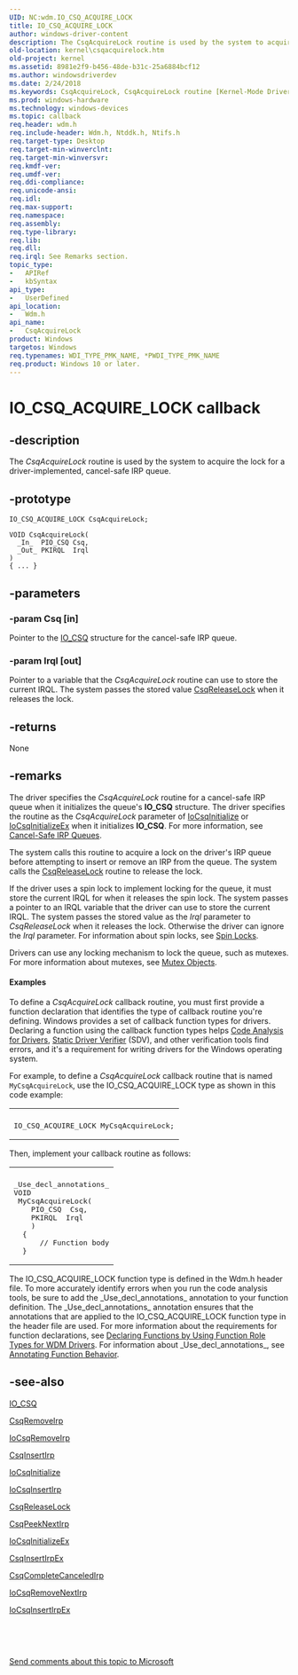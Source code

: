 ```yaml
---
UID: NC:wdm.IO_CSQ_ACQUIRE_LOCK
title: IO_CSQ_ACQUIRE_LOCK
author: windows-driver-content
description: The CsqAcquireLock routine is used by the system to acquire the lock for a driver-implemented, cancel-safe IRP queue.
old-location: kernel\csqacquirelock.htm
old-project: kernel
ms.assetid: 8981e2f9-b456-48de-b31c-25a6884bcf12
ms.author: windowsdriverdev
ms.date: 2/24/2018
ms.keywords: CsqAcquireLock, CsqAcquireLock routine [Kernel-Mode Driver Architecture], DrvrRtns_02339dc6-f9f2-47b0-a0c9-df36f862b5d6.xml, IO_CSQ_ACQUIRE_LOCK, kernel.csqacquirelock, wdm/CsqAcquireLock
ms.prod: windows-hardware
ms.technology: windows-devices
ms.topic: callback
req.header: wdm.h
req.include-header: Wdm.h, Ntddk.h, Ntifs.h
req.target-type: Desktop
req.target-min-winverclnt: 
req.target-min-winversvr: 
req.kmdf-ver: 
req.umdf-ver: 
req.ddi-compliance: 
req.unicode-ansi: 
req.idl: 
req.max-support: 
req.namespace: 
req.assembly: 
req.type-library: 
req.lib: 
req.dll: 
req.irql: See Remarks section.
topic_type:
-	APIRef
-	kbSyntax
api_type:
-	UserDefined
api_location:
-	Wdm.h
api_name:
-	CsqAcquireLock
product: Windows
targetos: Windows
req.typenames: WDI_TYPE_PMK_NAME, *PWDI_TYPE_PMK_NAME
req.product: Windows 10 or later.
---
```


# IO_CSQ_ACQUIRE_LOCK callback


## -description


The <i>CsqAcquireLock</i> routine is used by the system to acquire the lock for a driver-implemented, cancel-safe IRP queue.


## -prototype


````
IO_CSQ_ACQUIRE_LOCK CsqAcquireLock;

VOID CsqAcquireLock(
  _In_  PIO_CSQ Csq,
  _Out_ PKIRQL  Irql
)
{ ... }
````


## -parameters




### -param Csq [in]

Pointer to the <a href="https://msdn.microsoft.com/library/windows/hardware/ff550560">IO_CSQ</a> structure for the cancel-safe IRP queue.


### -param Irql [out]

Pointer to a variable that the <i>CsqAcquireLock</i> routine can use to store the current IRQL. The system passes the stored value <a href="..\wdm\nc-wdm-io_csq_release_lock.md">CsqReleaseLock</a> when it releases the lock.


## -returns



None




## -remarks



The driver specifies the <i>CsqAcquireLock</i> routine for a cancel-safe IRP queue when it initializes the queue's <b>IO_CSQ</b> structure. The driver specifies the routine as the <i>CsqAcquireLock</i> parameter of <a href="..\wdm\nf-wdm-iocsqinitialize.md">IoCsqInitialize</a> or <a href="..\wdm\nf-wdm-iocsqinitializeex.md">IoCsqInitializeEx</a> when it initializes <b>IO_CSQ</b>. For more information, see <a href="https://msdn.microsoft.com/library/windows/hardware/ff540755">Cancel-Safe IRP Queues</a>.

The system calls this routine to acquire a lock on the driver's IRP queue before attempting to insert or remove an IRP from the queue. The system calls the <a href="..\wdm\nc-wdm-io_csq_release_lock.md">CsqReleaseLock</a> routine to release the lock.

If the driver uses a spin lock to implement locking for the queue, it must store the current IRQL for when it releases the spin lock. The system passes a pointer to an IRQL variable that the driver can use to store the current IRQL. The system passes the stored value as the <i>Irql</i> parameter to <i>CsqReleaseLock</i> when it releases the lock. Otherwise the driver can ignore the <i>Irql</i> parameter. For information about spin locks, see <a href="https://msdn.microsoft.com/library/windows/hardware/ff563830">Spin Locks</a>.

Drivers can use any locking mechanism to lock the queue, such as mutexes. For more information about mutexes, see <a href="https://msdn.microsoft.com/library/windows/hardware/ff556417">Mutex Objects</a>.


#### Examples

To define a <i>CsqAcquireLock</i> callback routine, you must first provide a function declaration that identifies the type of callback routine you're defining. Windows provides a set of callback function types for drivers. Declaring a function using the callback function types helps <a href="https://msdn.microsoft.com/2F3549EF-B50F-455A-BDC7-1F67782B8DCA">Code Analysis for Drivers</a>, <a href="https://msdn.microsoft.com/74feeb16-387c-4796-987a-aff3fb79b556">Static Driver Verifier</a> (SDV), and other verification tools find errors, and it's a requirement for writing drivers for the Windows operating system.

For example, to define a <i>CsqAcquireLock</i> callback routine that is named <code>MyCsqAcquireLock</code>, use the IO_CSQ_ACQUIRE_LOCK type as shown in this code example:

<div class="code"><span codelanguage=""><table>
<tr>
<th></th>
</tr>
<tr>
<td>
<pre>IO_CSQ_ACQUIRE_LOCK MyCsqAcquireLock;</pre>
</td>
</tr>
</table></span></div>
Then, implement your callback routine as follows:

<div class="code"><span codelanguage=""><table>
<tr>
<th></th>
</tr>
<tr>
<td>
<pre>_Use_decl_annotations_
VOID 
 MyCsqAcquireLock(
    PIO_CSQ  Csq,
    PKIRQL  Irql
    )
  {
      // Function body
  }</pre>
</td>
</tr>
</table></span></div>
The IO_CSQ_ACQUIRE_LOCK function type is defined in the Wdm.h header file. To more accurately identify errors when you run the code analysis tools, be sure to add the _Use_decl_annotations_ annotation to your function definition. The _Use_decl_annotations_ annotation ensures that the annotations that are applied to the IO_CSQ_ACQUIRE_LOCK function type in the header file are used. For more information about the requirements for function declarations, see <a href="https://msdn.microsoft.com/3260b53e-82be-4dbc-8ac5-d0e52de77f9d">Declaring Functions by Using Function Role Types for WDM Drivers</a>. For information about _Use_decl_annotations_, see <a href="http://go.microsoft.com/fwlink/p/?linkid=286697">Annotating Function Behavior</a>.

<div class="code"></div>



## -see-also

<a href="https://msdn.microsoft.com/library/windows/hardware/ff550560">IO_CSQ</a>



<a href="..\wdm\nc-wdm-io_csq_remove_irp.md">CsqRemoveIrp</a>



<a href="..\wdm\nf-wdm-iocsqremoveirp.md">IoCsqRemoveIrp</a>



<a href="..\wdm\nc-wdm-io_csq_insert_irp.md">CsqInsertIrp</a>



<a href="..\wdm\nf-wdm-iocsqinitialize.md">IoCsqInitialize</a>



<a href="..\wdm\nf-wdm-iocsqinsertirp.md">IoCsqInsertIrp</a>



<a href="..\wdm\nc-wdm-io_csq_release_lock.md">CsqReleaseLock</a>



<a href="..\wdm\nc-wdm-io_csq_peek_next_irp.md">CsqPeekNextIrp</a>



<a href="..\wdm\nf-wdm-iocsqinitializeex.md">IoCsqInitializeEx</a>



<a href="..\wdm\nc-wdm-io_csq_insert_irp_ex.md">CsqInsertIrpEx</a>



<a href="..\wdm\nc-wdm-io_csq_complete_canceled_irp.md">CsqCompleteCanceledIrp</a>



<a href="..\wdm\nf-wdm-iocsqremovenextirp.md">IoCsqRemoveNextIrp</a>



<a href="..\wdm\nf-wdm-iocsqinsertirpex.md">IoCsqInsertIrpEx</a>



 

 

<a href="mailto:wsddocfb@microsoft.com?subject=Documentation%20feedback [kernel\kernel]:%20IO_CSQ_ACQUIRE_LOCK routine%20 RELEASE:%20(2/24/2018)&amp;body=%0A%0APRIVACY STATEMENT%0A%0AWe use your feedback to improve the documentation. We don't use your email address for any other purpose, and we'll remove your email address from our system after the issue that you're reporting is fixed. While we're working to fix this issue, we might send you an email message to ask for more info. Later, we might also send you an email message to let you know that we've addressed your feedback.%0A%0AFor more info about Microsoft's privacy policy, see http://privacy.microsoft.com/en-us/default.aspx." title="Send comments about this topic to Microsoft">Send comments about this topic to Microsoft</a>

